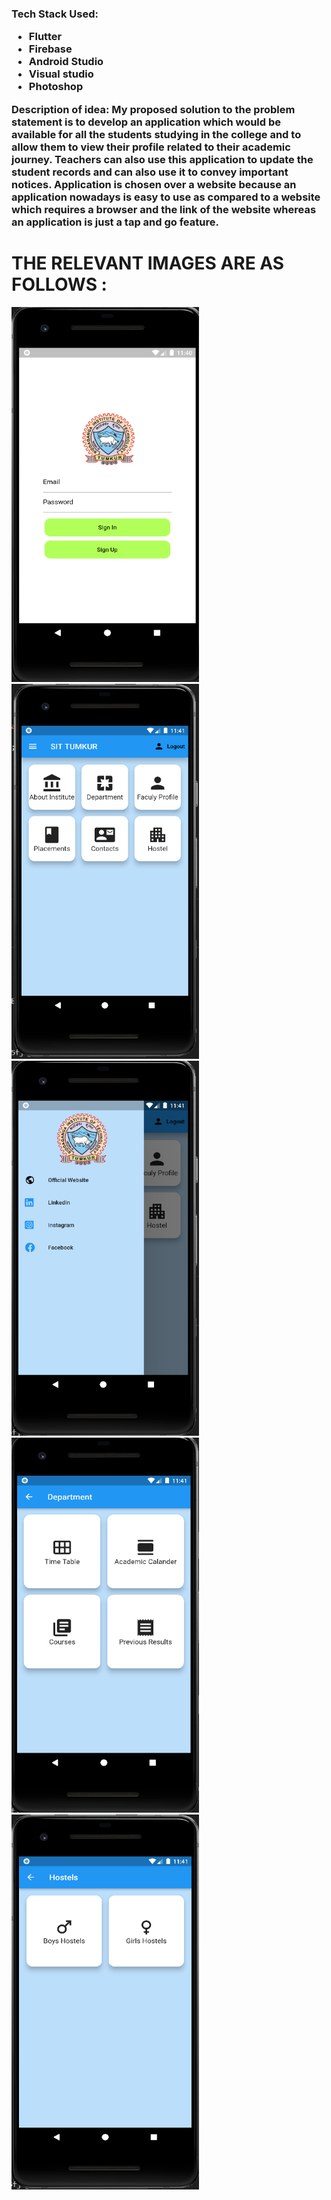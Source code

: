 <h3 align="left">
    <!--Team Collapp-->
  
  Tech Stack Used:
  - Flutter
  - Firebase
  - Android Studio
  - Visual studio
  - Photoshop
  
  <!--Team Details:  
  * Team Code : 2b6b69f6f1
  * Team Name : Collapp
  * IsFresher : false-->
  
  Description of idea:
  My proposed solution to the problem statement is to develop an application which would be available for all the students studying in the college and to allow them to view their profile related to their academic journey.
Teachers can also use this application to update the student records and can also use it to convey important notices.
Application is chosen over a website because an application nowadays is easy to use as compared to a website which requires a browser and the link of the website whereas an application is just a tap and go feature.

  <!--Video link:
  https://www.loom.com/share/1b34757499584bd6b4ac2d94234f78ee

</h3>
<h1> The Looms video which I provided earlier was having some issues with playing and all so I recorded a new video for the same. </h1>
<h3> Updated Video link : https://www.loom.com/share/0b2d541792d74f9aadc819e67ed4bc3d </h3> -->
<h1>
   THE RELEVANT IMAGES ARE AS FOLLOWS :
       
</h1>
    <img src="/screenshots/Screenshot (12).png" width="300" height="600"> 
    <img src="/screenshots/Screenshot (13).png" width="300" height="600"> 
    <img src="/screenshots/Screenshot (14).png" width="300" height="600"> 
    <img src="/screenshots/Screenshot (15).png" width="300" height="600"> 
    <img src="/screenshots/Screenshot (16).png" width="300" height="600"> 
